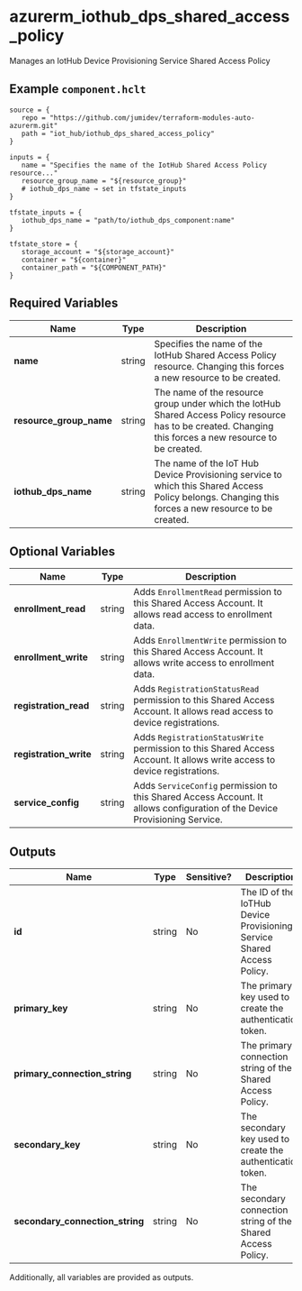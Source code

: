 # azurerm_iothub_dps_shared_access_policy

Manages an IotHub Device Provisioning Service Shared Access Policy

## Example `component.hclt`

```hcl
source = {
   repo = "https://github.com/jumidev/terraform-modules-auto-azurerm.git"   
   path = "iot_hub/iothub_dps_shared_access_policy"   
}

inputs = {
   name = "Specifies the name of the IotHub Shared Access Policy resource..."   
   resource_group_name = "${resource_group}"   
   # iothub_dps_name → set in tfstate_inputs
}

tfstate_inputs = {
   iothub_dps_name = "path/to/iothub_dps_component:name"   
}

tfstate_store = {
   storage_account = "${storage_account}"   
   container = "${container}"   
   container_path = "${COMPONENT_PATH}"   
}

```

## Required Variables

| Name | Type |  Description |
| ---- | --------- |  ----------- |
| **name** | string |  Specifies the name of the IotHub Shared Access Policy resource. Changing this forces a new resource to be created. | 
| **resource_group_name** | string |  The name of the resource group under which the IotHub Shared Access Policy resource has to be created. Changing this forces a new resource to be created. | 
| **iothub_dps_name** | string |  The name of the IoT Hub Device Provisioning service to which this Shared Access Policy belongs. Changing this forces a new resource to be created. | 

## Optional Variables

| Name | Type |  Description |
| ---- | --------- |  ----------- |
| **enrollment_read** | string |  Adds `EnrollmentRead` permission to this Shared Access Account. It allows read access to enrollment data. | 
| **enrollment_write** | string |  Adds `EnrollmentWrite` permission to this Shared Access Account. It allows write access to enrollment data. | 
| **registration_read** | string |  Adds `RegistrationStatusRead` permission to this Shared Access Account. It allows read access to device registrations. | 
| **registration_write** | string |  Adds `RegistrationStatusWrite` permission to this Shared Access Account. It allows write access to device registrations. | 
| **service_config** | string |  Adds `ServiceConfig` permission to this Shared Access Account. It allows configuration of the Device Provisioning Service. | 



## Outputs

| Name | Type | Sensitive? | Description |
| ---- | ---- | --------- | --------- |
| **id** | string | No  | The ID of the IoTHub Device Provisioning Service Shared Access Policy. | 
| **primary_key** | string | No  | The primary key used to create the authentication token. | 
| **primary_connection_string** | string | No  | The primary connection string of the Shared Access Policy. | 
| **secondary_key** | string | No  | The secondary key used to create the authentication token. | 
| **secondary_connection_string** | string | No  | The secondary connection string of the Shared Access Policy. | 

Additionally, all variables are provided as outputs.
